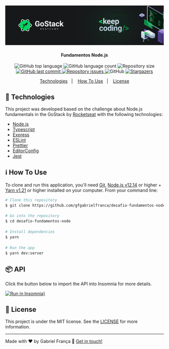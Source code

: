 <p align="center">
  <img alt="fundamentos node" src=".github/background.png" />
</p>

<h4 align="center">
   Fundamentos Node.js
</h4>

<p align="center">
  <img alt="GitHub top language" src="https://img.shields.io/github/languages/top/gfgabrielfranca/desafio-fundamentos-node">

  <img alt="GitHub language count" src="https://img.shields.io/github/languages/count/gfgabrielfranca/desafio-fundamentos-node">

  <img alt="Repository size" src="https://img.shields.io/github/repo-size/gfgabrielfranca/desafio-fundamentos-node">

  <a href="https://github.com/gfgabrielfranca/desafio-fundamentos-node/commits/master">
    <img alt="GitHub last commit" src="https://img.shields.io/github/last-commit/gfgabrielfranca/desafio-fundamentos-node">
  </a>

  <a href="https://github.com/gfgabrielfranca/desafio-fundamentos-node/issues">
    <img alt="Repository issues" src="https://img.shields.io/github/issues/gfgabrielfranca/desafio-fundamentos-node">
  </a>

  <img alt="GitHub" src="https://img.shields.io/github/license/gfgabrielfranca/desafio-fundamentos-node">

  <a href="https://github.com/gfgabrielfranca/desafio-fundamentos-node/stargazers">
    <img alt="Stargazers" src="https://img.shields.io/github/stars/gfgabrielfranca/desafio-fundamentos-node?style=social">
  </a>
</p>

<p align="center">
  <a href="#rocket-technologies">Technologies</a>&nbsp;&nbsp;&nbsp;|&nbsp;&nbsp;&nbsp;
  <a href="#information_source-how-to-use">How To Use</a>&nbsp;&nbsp;&nbsp;|&nbsp;&nbsp;&nbsp;
  <a href="#memo-license">License</a>
</p>

## :rocket: Technologies

This project was developed based on the challenge about Node.js fundamentals in the GoStack by [Rocketseat](https://rocketseat.com.br/) with the following technologies:

- [Node.js][nodejs]
- [Typescript](https://www.typescriptlang.org/)
- [Express](https://expressjs.com/)
- [ESLint](https://eslint.org/)
- [Prettier](https://prettier.io/)
- [EditorConfig](https://editorconfig.org/)
- [Jest](https://jestjs.io/)

## :information_source: How To Use

To clone and run this application, you'll need [Git](https://git-scm.com), [Node.js v12.14][nodejs] or higher + [Yarn v1.21](https://yarnpkg.com/) or higher installed on your computer. From your command line:

```bash
# Clone this repository
$ git clone https://github.com/gfgabrielfranca/desafio-fundamentos-node

# Go into the repository
$ cd desafio-fundamentos-node

# Install dependencies
$ yarn

# Run the app
$ yarn dev:server
```

## :package: API

Click the button below to import the API into Insomnia for more details.

[![Run in Insomnia}](https://insomnia.rest/images/run.svg)](https://insomnia.rest/run/?label=Fundamentos%20Node&uri=https%3A%2F%2Fraw.githubusercontent.com%2Fgfgabrielfranca%2Fdesafio-fundamentos-node%2Fmaster%2Finsomnia.json)

## :memo: License

This project is under the MIT license. See the [LICENSE](https://github.com/gfgabrielfranca/desafio-fundamentos-node/blob/master/LICENSE) for more information.

---

Made with ♥ by Gabriel França :wave: [Get in touch!](https://www.linkedin.com/in/gabrielfrancas/)

[nodejs]: https://nodejs.org/
